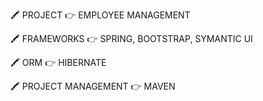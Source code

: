 
             
🖍️  PROJECT                                    👉️                      EMPLOYEE MANAGEMENT
                                          
🖍️  FRAMEWORKS                                 👉️                      SPRING, BOOTSTRAP, SYMANTIC UI
                                          
🖍️  ORM                                        👉️                       HIBERNATE
                                          
🖍️  PROJECT MANAGEMENT                         👉️                       MAVEN
                                          
